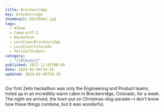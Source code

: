 ```yaml
---
title: Breckenridge
key: Breckenridge
thumbnail: DSCF6443.jpg
tags:
  - Album
  - Camera/XT-2
  - Hackathon
  - Location/Breckenridge
  - Location/Colorado
  - Period/Student
category:
  - "[[Albums]]"
published: 2017-12-02T00:00
date: 2024-02-04T14:18
updated: 2024-02-06T20:19
---
```

Our first Zello hackathon was only the Engineering and Product teams, holed up in an incredibly warm cabin in Breckenridge, Colorado, for a week. The night we arrived, the town put on Christmas-dog-parade—I don’t know how these things combine, but it was wonderful.

